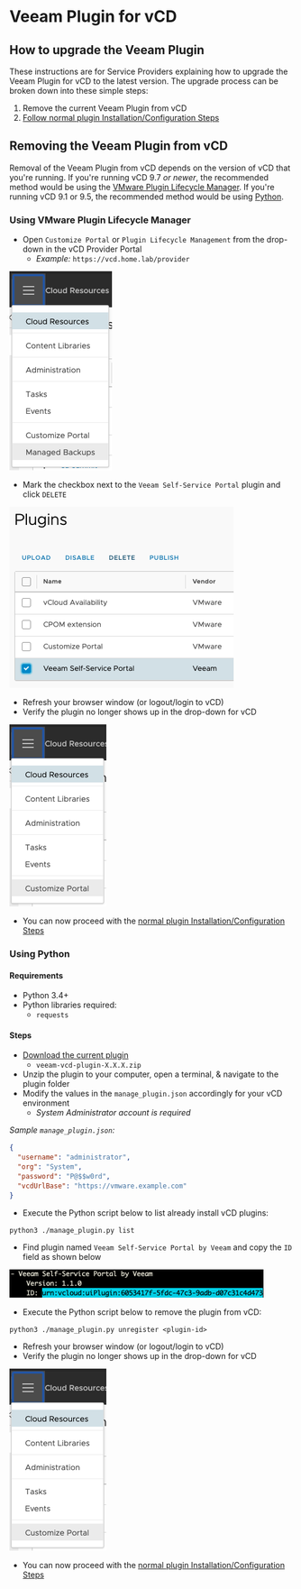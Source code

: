# Veeam Plugin for vCD

## How to upgrade the Veeam Plugin

These instructions are for Service Providers explaining how to upgrade the Veeam Plugin for vCD to the latest version. The upgrade process can be broken down into these simple steps:

1. Remove the current Veeam Plugin from vCD
2. [Follow normal plugin Installation/Configuration Steps](/#steps)

## Removing the Veeam Plugin from vCD

Removal of the Veeam Plugin from vCD depends on the version of vCD that you're running. If you're running vCD 9.7 _or newer_, the recommended method would be using the [VMware Plugin Lifecycle Manager](#using-vmware-plugin-lifecycle-manager). If you're running vCD 9.1 or 9.5, the recommended method would be using [Python](#using-python).

### Using VMware Plugin Lifecycle Manager

* Open `Customize Portal` or `Plugin Lifecycle Management` from the drop-down in the vCD Provider Portal
  * *Example:* `https://vcd.home.lab/provider`

![vCD Drop-Down with Customize Portal](images/vcd-dropdown-with-customize.png)

* Mark the checkbox next to the `Veeam Self-Service Portal` plugin and click `DELETE`

![Delete Veeam Plugin](images/delete-veeam-plugin.png)

* Refresh your browser window (or logout/login to vCD)
* Verify the plugin no longer shows up in the drop-down for vCD

![VMware Plugin Lifecycle Manager](images/vcd-dropdown-plugin-manager.png)

* You can now proceed with the [normal plugin Installation/Configuration Steps](/#steps)

### Using Python

#### Requirements

* Python 3.4+
* Python libraries required:
  * `requests`

#### Steps

* [Download the current plugin](https://github.com/VeeamHub/veeam-plugin-for-vcd/releases/latest)
  * `veeam-vcd-plugin-X.X.X.zip`
* Unzip the plugin to your computer, open a terminal, & navigate to the plugin folder
* Modify the values in the `manage_plugin.json` accordingly for your vCD environment
  * _System Administrator account is required_

_Sample `manage_plugin.json`:_

```json
{
  "username": "administrator",
  "org": "System",
  "password": "P@$$w0rd",
  "vcdUrlBase": "https://vmware.example.com"
}
```

* Execute the Python script below to list already install vCD plugins:

```text
python3 ./manage_plugin.py list
```

* Find plugin named `Veeam Self-Service Portal by Veeam` and copy the `ID` field as shown below

![Python List](images/python-list.png)

* Execute the Python script below to remove the plugin from vCD:

```text
python3 ./manage_plugin.py unregister <plugin-id>
```

* Refresh your browser window (or logout/login to vCD)
* Verify the plugin no longer shows up in the drop-down for vCD

![VMware Plugin Lifecycle Manager](images/vcd-dropdown-plugin-manager.png)

* You can now proceed with the [normal plugin Installation/Configuration Steps](/#steps)
